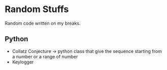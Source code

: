 # Random Stuffs
Random code written on my breaks.

## Python
- Collatz Conjecture -> python class that give the sequence starting from a number or a range of number
- Keylogger